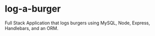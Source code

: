 # log-a-burger
Full Stack Application that logs burgers using MySQL, Node, Express, Handlebars, and an ORM.
